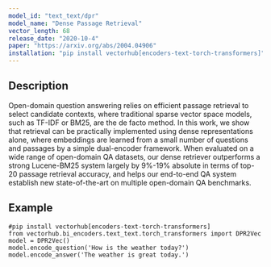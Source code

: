 ```yaml
---
model_id: "text_text/dpr"
model_name: "Dense Passage Retrieval"
vector_length: 68
release_date: "2020-10-4"
paper: "https://arxiv.org/abs/2004.04906"
installation: "pip install vectorhub[encoders-text-torch-transformers]"
---
```


## Description

Open-domain question answering relies on efficient passage retrieval to select candidate contexts, where traditional sparse vector space models, such as TF-IDF or BM25, are the de facto method. In this work, we show that retrieval can be practically implemented using dense representations alone, where embeddings are learned from a small number of questions and passages by a simple dual-encoder framework. When evaluated on a wide range of open-domain QA datasets, our dense retriever outperforms a strong Lucene-BM25 system largely by 9%-19% absolute in terms of top-20 passage retrieval accuracy, and helps our end-to-end QA system establish new state-of-the-art on multiple open-domain QA benchmarks.

## Example

```
#pip install vectorhub[encoders-text-torch-transformers]
from vectorhub.bi_encoders.text_text.torch_transformers import DPR2Vec
model = DPR2Vec()
model.encode_question('How is the weather today?')
model.encode_answer('The weather is great today.')
```
